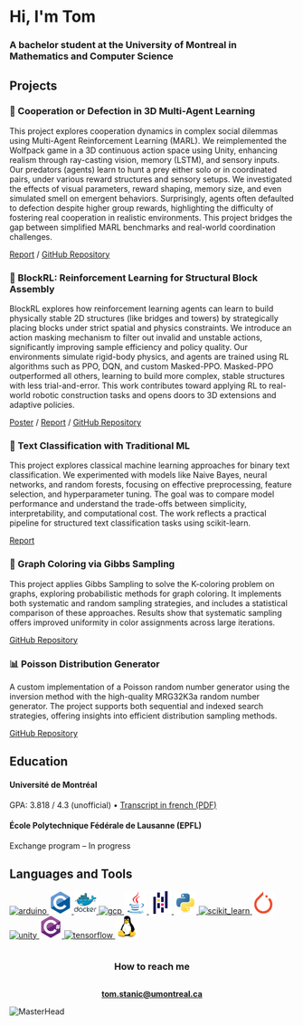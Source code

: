 # Hi, I'm Tom  
### A bachelor student at the University of Montreal in Mathematics and Computer Science

## Projects

### 🐺 Cooperation or Defection in 3D Multi-Agent Learning

  This project explores cooperation dynamics in complex social dilemmas using Multi-Agent Reinforcement Learning (MARL). We reimplemented the Wolfpack game in a 3D continuous action space using Unity, enhancing realism through ray-casting vision, memory (LSTM), and sensory inputs. Our predators (agents) learn to hunt a prey either solo or in coordinated pairs, under various reward structures and sensory setups. We investigated the effects of visual parameters, reward shaping, memory size, and even simulated smell on emergent behaviors. Surprisingly, agents often defaulted to defection despite higher group rewards, highlighting the difficulty of fostering real cooperation in realistic environments. This project bridges the gap between simplified MARL benchmarks and real-world coordination challenges.

 [Report](https://github.com/TOM7722/Tom7722/blob/main/Cooperation_or_Defection_Multi-Agent_Learning.pdf) / [GitHub Repository](https://github.com/andreamiele/marl-ssd-3d)

### 🧱 BlockRL: Reinforcement Learning for Structural Block Assembly

BlockRL explores how reinforcement learning agents can learn to build physically stable 2D structures (like bridges and towers) by strategically placing blocks under strict spatial and physics constraints. We introduce an action masking mechanism to filter out invalid and unstable actions, significantly improving sample efficiency and policy quality. Our environments simulate rigid-body physics, and agents are trained using RL algorithms such as PPO, DQN, and custom Masked-PPO. Masked-PPO outperformed all others, learning to build more complex, stable structures with less trial-and-error. This work contributes toward applying RL to real-world robotic construction tasks and opens doors to 3D extensions and adaptive policies.

[Poster](https://github.com/TOM7722/Tom7722/blob/main/BlockRL_poster.pdf) / [Report](https://github.com/TOM7722/Tom7722/blob/main/BlockRL.pdf) / [GitHub Repository](https://github.com/rayangdn/BlockAssembly)

### 🧾 Text Classification with Traditional ML

This project explores classical machine learning approaches for binary text classification. We experimented with models like Naive Bayes, neural networks, and random forests, focusing on effective preprocessing, feature selection, and hyperparameter tuning. The goal was to compare model performance and understand the trade-offs between simplicity, interpretability, and computational cost. The work reflects a practical pipeline for structured text classification tasks using scikit-learn.

[Report](https://github.com/TOM7722/Tom7722/blob/main/IFT3395_kaggle.pdf)

### 🎨 Graph Coloring via Gibbs Sampling

This project applies Gibbs Sampling to solve the K-coloring problem on graphs, exploring probabilistic methods for graph coloring. It implements both systematic and random sampling strategies, and includes a statistical comparison of these approaches. Results show that systematic sampling offers improved uniformity in color assignments across large iterations.

[GitHub Repository](https://github.com/TOM7722/Gibbs-Sampling-for-k-coloring-Graph)




### 📊 Poisson Distribution Generator

A custom implementation of a Poisson random number generator using the inversion method with the high-quality MRG32K3a random number generator. The project supports both sequential and indexed search strategies, offering insights into efficient distribution sampling methods.

[GitHub Repository](https://github.com/TOM7722/poisson-mrg32k3a-generator)




## Education  
#### Université de Montréal  
GPA: 3.818 / 4.3 (unofficial) • [Transcript in french (PDF)](https://github.com/TOM7722/Tom7722/blob/main/Transcript.pdf)
#### École Polytechnique Fédérale de Lausanne (EPFL)
Exchange program – In progress



## Languages and Tools
<p align="left">
  <!-- Existing tools -->
  <a href="https://www.arduino.cc/" target="_blank" rel="noreferrer">
    <img src="https://cdn.worldvectorlogo.com/logos/arduino-1.svg" alt="arduino" width="40" height="40"/>
  </a>
  <a href="https://www.cprogramming.com/" target="_blank" rel="noreferrer">
    <img src="https://raw.githubusercontent.com/devicons/devicon/master/icons/c/c-original.svg" alt="c" width="40" height="40"/>
  </a>
  <a href="https://www.docker.com/" target="_blank" rel="noreferrer">
    <img src="https://raw.githubusercontent.com/devicons/devicon/master/icons/docker/docker-original-wordmark.svg" alt="docker" width="40" height="40"/>
  </a>
  <a href="https://cloud.google.com" target="_blank" rel="noreferrer">
    <img src="https://www.vectorlogo.zone/logos/google_cloud/google_cloud-icon.svg" alt="gcp" width="40" height="40"/>
  </a>
  <a href="https://www.java.com" target="_blank" rel="noreferrer">
    <img src="https://raw.githubusercontent.com/devicons/devicon/master/icons/java/java-original.svg" alt="java" width="40" height="40"/>
  </a>
  <a href="https://pandas.pydata.org/" target="_blank" rel="noreferrer">
    <img src="https://raw.githubusercontent.com/devicons/devicon/master/icons/pandas/pandas-original.svg" alt="pandas" width="40" height="40"/>
  </a>
  <a href="https://www.python.org" target="_blank" rel="noreferrer">
    <img src="https://raw.githubusercontent.com/devicons/devicon/master/icons/python/python-original.svg" alt="python" width="40" height="40"/>
  </a>
  <a href="https://scikit-learn.org/" target="_blank" rel="noreferrer">
    <img src="https://upload.wikimedia.org/wikipedia/commons/0/05/Scikit_learn_logo_small.svg" alt="scikit_learn" width="40" height="40"/>
  </a>

  <!-- New tools -->
  <a href="https://pytorch.org/" target="_blank" rel="noreferrer">
    <img src="https://raw.githubusercontent.com/devicons/devicon/master/icons/pytorch/pytorch-original.svg" alt="pytorch" width="40" height="40"/>
  </a>
  <a href="https://unity.com/" target="_blank" rel="noreferrer">
    <img src="https://cdn.worldvectorlogo.com/logos/unity-69.svg" alt="unity" width="40" height="40"/>
  </a>
  <a href="https://docs.microsoft.com/en-us/dotnet/csharp/" target="_blank" rel="noreferrer">
    <img src="https://raw.githubusercontent.com/devicons/devicon/master/icons/csharp/csharp-original.svg" alt="csharp" width="40" height="40"/>
  </a>
  <a href="https://www.tensorflow.org/" target="_blank" rel="noreferrer">
    <img src="https://www.vectorlogo.zone/logos/tensorflow/tensorflow-icon.svg" alt="tensorflow" width="40" height="40"/>
  </a>
  <a href="https://www.linux.org/" target="_blank" rel="noreferrer">
    <img src="https://raw.githubusercontent.com/devicons/devicon/master/icons/linux/linux-original.svg" alt="linux" width="40" height="40"/>
  </a>

</p>

<div style="display: grid; place-items: center;">

### How to reach me 
**tom.stanic@umontreal.ca**




<img src="https://gifdb.com/images/file/ai-humanoid-carrying-world-c605cn7kytlpgtqu.gif" alt="MasterHead" width="100%" />
